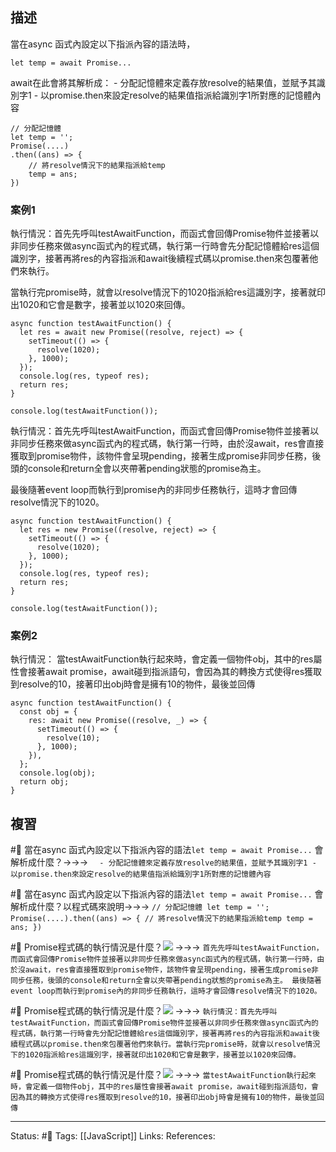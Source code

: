 ## 描述




當在async 函式內設定以下指派內容的語法時，
```
let temp = await Promise...
```

await在此會將其解析成：
	- 分配記憶體來定義存放resolve的結果值，並賦予其識別字1
	- 以promise.then來設定resolve的結果值指派給識別字1所對應的記憶體內容
```
// 分配記憶體
let temp = '';
Promise(....)
.then((ans) => {
	// 將resolve情況下的結果指派給temp
	temp = ans;
})
```


### 案例1

執行情況：首先先呼叫testAwaitFunction，而函式會回傳Promise物件並接著以非同步任務來做async函式內的程式碼，執行第一行時會先分配記憶體給res這個識別字，接著再將res的內容指派和await後續程式碼以promise.then來包覆著他們來執行。

當執行完promise時，就會以resolve情況下的1020指派給res這識別字，接著就印出1020和它會是數字，接著並以1020來回傳。
```
async function testAwaitFunction() {
  let res = await new Promise((resolve, reject) => {
    setTimeout(() => {
      resolve(1020);
    }, 1000);
  });
  console.log(res, typeof res);
  return res;
}

console.log(testAwaitFunction());
```

執行情況：首先先呼叫testAwaitFunction，而函式會回傳Promise物件並接著以非同步任務來做async函式內的程式碼，執行第一行時，由於沒await，res會直接獲取到promise物件，該物件會呈現pending，接著生成promise非同步任務，後頭的console和return全會以夾帶著pending狀態的promise為主。

最後隨著event loop而執行到promise內的非同步任務執行，這時才會回傳resolve情況下的1020。

```
async function testAwaitFunction() {
  let res = new Promise((resolve, reject) => {
    setTimeout(() => {
      resolve(1020);
    }, 1000);
  });
  console.log(res, typeof res);
  return res;
}

console.log(testAwaitFunction());
```


### 案例2


執行情況：
當testAwaitFunction執行起來時，會定義一個物件obj，其中的res屬性會接著await promise，await碰到指派語句，會因為其的轉換方式使得res獲取到resolve的10，接著印出obj時會是擁有10的物件，最後並回傳
```
async function testAwaitFunction() {
  const obj = {
    res: await new Promise((resolve, _) => {
      setTimeout(() => {
        resolve(10);
      }, 1000);
    }),
  };
  console.log(obj);
  return obj;
}
```

## 複習

#🧠 當在async 函式內設定以下指派內容的語法`let temp = await Promise...` 會解析成什麼？->->-> `	- 分配記憶體來定義存放resolve的結果值，並賦予其識別字1 - 以promise.then來設定resolve的結果值指派給識別字1所對應的記憶體內容`
<!--SR:!2023-01-25,24,250-->

#🧠 當在async 函式內設定以下指派內容的語法`let temp = await Promise...` 會解析成什麼？以程式碼來說明->->-> `// 分配記憶體 let temp = ''; Promise(....).then((ans) => { // 將resolve情況下的結果指派給temp temp = ans; })`
<!--SR:!2023-01-29,27,250-->


#🧠 Promise程式碼的執行情況是什麼？![](https://res.cloudinary.com/dqfxgtyoi/image/upload/v1671465407/blog/javascript/promise/await/await-with-assignment-statement-example2_ee2qxh.png) ->->-> `首先先呼叫testAwaitFunction，而函式會回傳Promise物件並接著以非同步任務來做async函式內的程式碼，執行第一行時，由於沒await，res會直接獲取到promise物件，該物件會呈現pending，接著生成promise非同步任務，後頭的console和return全會以夾帶著pending狀態的promise為主。 最後隨著event loop而執行到promise內的非同步任務執行，這時才會回傳resolve情況下的1020。`
<!--SR:!2023-01-21,21,250-->

#🧠 Promise程式碼的執行情況是什麼？![](https://res.cloudinary.com/dqfxgtyoi/image/upload/v1671465407/blog/javascript/promise/await/await-with-assignment-statement-example1_apykcx.png) ->->-> `執行情況：首先先呼叫testAwaitFunction，而函式會回傳Promise物件並接著以非同步任務來做async函式內的程式碼，執行第一行時會先分配記憶體給res這個識別字，接著再將res的內容指派和await後續程式碼以promise.then來包覆著他們來執行。當執行完promise時，就會以resolve情況下的1020指派給res這識別字，接著就印出1020和它會是數字，接著並以1020來回傳。`
<!--SR:!2023-01-20,20,250-->

#🧠 Promise程式碼的執行情況是什麼？![](https://res.cloudinary.com/dqfxgtyoi/image/upload/v1671465407/blog/javascript/promise/await/await-with-assignment-statement-example3_rqdy8j.png) ->->-> `當testAwaitFunction執行起來時，會定義一個物件obj，其中的res屬性會接著await promise，await碰到指派語句，會因為其的轉換方式使得res獲取到resolve的10，接著印出obj時會是擁有10的物件，最後並回傳`
<!--SR:!2023-01-29,28,250-->




---
Status: #🌱 
Tags:
[[JavaScript]]
Links:
References: